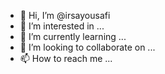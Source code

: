 - 👋 Hi, I’m @irsayousafi
- 👀 I’m interested in ...
- 🌱 I’m currently learning ...
- 💞️ I’m looking to collaborate on ...
- 📫 How to reach me ...

<!---
irsayousafi/irsayousafi is a ✨ special ✨ repository because its `README.md` (this file) appears on your GitHub profile.
You can click the Preview link to take a look at your changes.
--->
